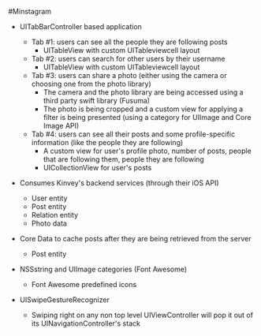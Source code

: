#Minstagram

- UITabBarController based application
  * Tab #1: users can see all the people they are following posts
    * UITableView with custom UITableviewcell layout
  * Tab #2: users can search for other users by their username
    * UITableView with custom UITableviewcell layout
  * Tab #3: users can share a photo (either using the camera or choosing one from the photo library)
    * The camera and the photo library are being accessed using a third party swift library (Fusuma)
    * The photo is being cropped and a custom view for applying a filter is being presented (using a category for UIImage and Core Image API)
  * Tab #4: users can see all their posts and some profile-specific information (like the people they are following)
    * A custom view for user's profile photo, number of posts, people that are following them, people they are following
    * UICollectionView for user's posts
    
- Consumes Kinvey's backend services (through their iOS API)
    * User entity
    * Post entity
    * Relation entity
    * Photo data
  
- Core Data to cache posts after they are being retrieved from the server
    * Post entity
  
- NSSstring and UIImage categories (Font Awesome)
    * Font Awesome predefined icons

- UISwipeGestureRecognizer
    * Swiping right on any non top level UIViewController will pop it out of its UINavigationController's stack
